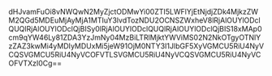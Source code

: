dHJvamFuOi8vNWQwN2MyZjctODMwYi00ZTI5LWFlYjEtNjdjZDk4MjkzZWM2QGd5MDEuMjAyMjA1MTIuY3lvdTozNDU2OCNSZWxheV8lRjAlOUYlODclQUQlRjAlOUYlODclQjBISy0lRjAlOUYlODclQUQlRjAlOUYlODclQjBIS18xMAp0cm9qYW46Ly81ZDA3YzJmNy04MzBiLTRlMjktYWViMS02N2NkOTgyOTNlYzZAZ3kwMi4yMDIyMDUxMi5jeW91OjM0NTY3I1JlbGF5XyVGMCU5RiU4NyVCQSVGMCU5RiU4NyVCOFVTLSVGMCU5RiU4NyVCQSVGMCU5RiU4NyVCOFVTXzI0Cg==